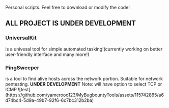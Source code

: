 Personal scripts. Feel free to download or modify the code!<br />

<h2><b>ALL PROJECT IS UNDER DEVELOPMENT</b></h2>

<p><h3>UniversalKit</h3></p> is a univesal tool for simple automated tasking!(currently working on better user-friendly interface and many more!)<br />
<p><h3>PingSweeper</h3></p> is a tool to find alive hosts across the network portion. Suitable for network pentesting. <b>UNDER DEVELOPMENT</b> Note: will have option to select TCP or ICMP
![test](https://github.com/yamerooo123/MyBugbountyTools/assets/115742865/a6d74bc4-5d9a-49b7-92f6-6c7bc312b2ba)
